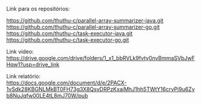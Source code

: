 Link para os repositórios: 

https://github.com/thuthu-c/parallel-array-summarizer-java.git <br> 
https://github.com/thuthu-c/parallel-array-summarizer-go.git <br>
https://github.com/thuthu-c/task-executor-java.git <br>
https://github.com/thuthu-c/task-executor-go.git <br> 

Link vídeo: <br> 
https://drive.google.com/drive/folders/1_x1_bbRVLk9fvty0nvBmmaSVbJwFHqw1?usp=drive_link  <br> 

Link relatório: <br> 
https://docs.google.com/document/d/e/2PACX-1vSdk28KBGNLMkBT0FH73g3X8QsvDRPzKxaiMhJ1hh5TWtY16crvPi9u6Zyb8NuJqfw00LE4tL8mJ70W/pub
